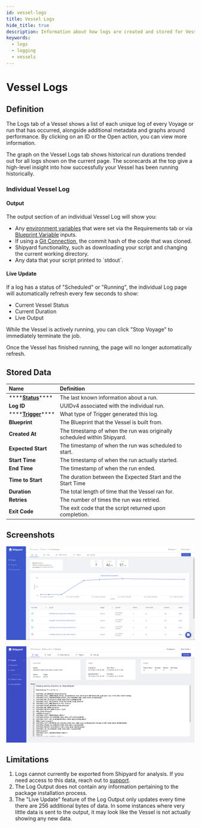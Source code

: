 ```yaml
---
id: vessel-logs
title: Vessel Logs
hide_title: true
description: Information about how logs are created and stored for Vessels.
keywords:
  - logs
  - logging
  - vessels
---
```


# Vessel Logs

## Definition

The Logs tab of a Vessel shows a list of each unique log of every Voyage or run that has occurred, alongside additional metadata and graphs around performance. By clicking on an ID or the Open action, you can view more information.

The graph on the Vessel Logs tab shows historical run durations trended out for all logs shown on the current page. The scorecards at the top give a high-level insight into how successfully your Vessel has been running historically.

### Individual Vessel Log

#### Output

The output section of an individual Vessel Log will show you:

- Any [environment variables](../vessels/environment-variables/) that were set via the Requirements tab or via [Blueprint Variable](../blueprints/blueprint-variables.md) inputs.
- If using a [Git Connection](../vessels/code/#git-connection), the commit hash of the code that was cloned.
- Shipyard functionality, such as downloading your script and changing the current working directory.
- Any data that your script printed to \`stdout\`.

#### Live Update

If a log has a status of "Scheduled" or "Running", the individual Log page will automatically refresh every few seconds to show:

- Current Vessel Status
- Current Duration
- Live Output

While the Vessel is actively running, you can click "Stop Voyage" to immediately terminate the job.

Once the Vessel has finished running, the page will no longer automatically refresh.

## Stored Data

| Name                                                       | Definition                                                              |
| :--------------------------------------------------------- | :---------------------------------------------------------------------- |
| \*\*\*\*[**Status**](../other-functions/status.md)\*\*\*\* | The last known information about a run.                                 |
| **Log ID**                                                 | UUIDv4 associated with the individual run.                              |
| \*\*\*\*[**Trigger**](../triggers/)\*\*\*\*                | What type of Trigger generated this log.                                |
| **Blueprint**                                              | The Blueprint that the Vessel is built from.                            |
| **Created At**                                             | The timestamp of when the run was originally scheduled within Shipyard. |
| **Expected Start**                                         | The timestamp of when the run was scheduled to start.                   |
| **Start Time**                                             | The timestamp of when the run actually started.                         |
| **End Time**                                               | The timestamp of when the run ended.                                    |
| **Time to Start**                                          | The duration between the Expected Start and the Start Time              |
| **Duration**                                               | The total length of time that the Vessel ran for.                       |
| **Retries**                                                | The number of times the run was retried.                                |
| **Exit Code**                                              | The exit code that the script returned upon completion.                 |

## Screenshots

![Logs Tab for a Vessel](../../.gitbook/assets/image_23.png)

![Individual Log for a Vessel](../../.gitbook/assets/image_90.png)

## Limitations

1. Logs cannot currently be exported from Shipyard for analysis. If you need access to this data, reach out to [support](mailto:support@shipyardapp.com).
2. The Log Output does not contain any information pertaining to the package installation process.
3. The "Live Update" feature of the Log Output only updates every time there are 256 additional bytes of data. In some instances where very little data is sent to the output, it may look like the Vessel is not actually showing any new data.
